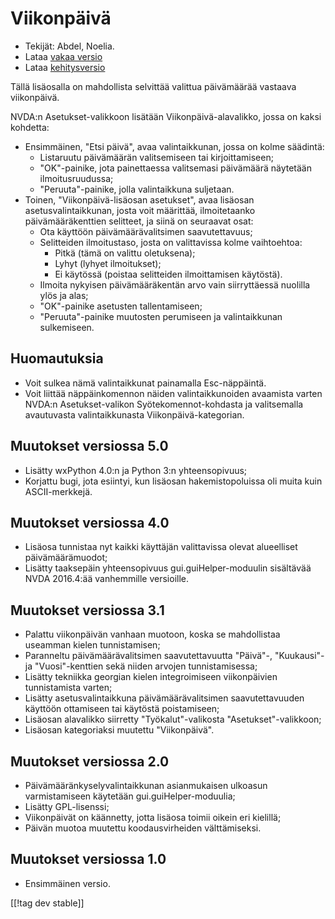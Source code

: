 # Viikonpäivä #

*	 Tekijät: Abdel, Noelia.
*	 Lataa [vakaa versio][1]
*	 Lataa [kehitysversio][2]

Tällä lisäosalla on mahdollista selvittää valittua päivämäärää vastaava
viikonpäivä.

NVDA:n Asetukset-valikkoon lisätään Viikonpäivä-alavalikko, jossa on kaksi
kohdetta:


*	Ensimmäinen, "Etsi päivä", avaa valintaikkunan, jossa on kolme säädintä:
	*	Listaruutu päivämäärän valitsemiseen tai kirjoittamiseen;
	*	"OK"-painike, jota painettaessa valitsemasi päivämäärä näytetään ilmoitusruudussa;
	*	"Peruuta"-painike, jolla valintaikkuna suljetaan.
*	Toinen, "Viikonpäivä-lisäosan asetukset", avaa lisäosan asetusvalintaikkunan, josta voit määrittää, ilmoitetaanko päivämääräkenttien selitteet, ja siinä on seuraavat osat:
	*	Ota käyttöön päivämäärävalitsimen saavutettavuus;
	*	Selitteiden ilmoitustaso, josta on valittavissa kolme vaihtoehtoa:
		*	Pitkä (tämä on valittu oletuksena);
		*	Lyhyt (lyhyet ilmoitukset);
		*	Ei käytössä (poistaa selitteiden ilmoittamisen käytöstä).
	*	Ilmoita nykyisen päivämääräkentän arvo vain siirryttäessä nuolilla ylös ja alas;
	*	"OK"-painike asetusten tallentamiseen;
	*	"Peruuta"-painike muutosten perumiseen ja valintaikkunan sulkemiseen.


## Huomautuksia ##

*	 Voit sulkea nämä valintaikkunat painamalla Esc-näppäintä.
*	 Voit liittää näppäinkomennon näiden valintaikkunoiden avaamista varten
   NVDA:n Asetukset-valikon Syötekomennot-kohdasta ja valitsemalla
   avautuvasta valintaikkunasta Viikonpäivä-kategorian.

## Muutokset versiossa 5.0 ##

*	 Lisätty wxPython 4.0:n ja Python 3:n yhteensopivuus;
*	 Korjattu bugi, jota esiintyi, kun lisäosan hakemistopoluissa oli muita
   kuin ASCII-merkkejä.

## Muutokset versiossa 4.0 ##

*	 Lisäosa tunnistaa nyt kaikki käyttäjän valittavissa olevat alueelliset
   päivämäärämuodot;
*	 Lisätty taaksepäin yhteensopivuus gui.guiHelper-moduulin sisältävää NVDA
   2016.4:ää vanhemmille versioille.

## Muutokset versiossa 3.1 ##

*	 Palattu viikonpäivän vanhaan muotoon, koska se mahdollistaa useamman
   kielen tunnistamisen;
*	 Paranneltu päivämäärävalitsimen saavutettavuutta "Päivä"-, "Kuukausi"- ja
   "Vuosi"-kenttien sekä niiden arvojen tunnistamisessa;
*	 Lisätty tekniikka georgian kielen integroimiseen viikonpäivien
   tunnistamista varten;
*	 Lisätty asetusvalintaikkuna päivämäärävalitsimen saavutettavuuden
   käyttöön ottamiseen tai käytöstä poistamiseen;
*	 Lisäosan alavalikko siirretty "Työkalut"-valikosta "Asetukset"-valikkoon;
*	 Lisäosan kategoriaksi muutettu "Viikonpäivä".

## Muutokset versiossa 2.0 ##

*	 Päivämääränkyselyvalintaikkunan asianmukaisen ulkoasun varmistamiseen
   käytetään gui.guiHelper-moduulia;
*	 Lisätty GPL-lisenssi;
*	 Viikonpäivät on käännetty, jotta lisäosa toimii oikein eri kielillä;
*	 Päivän muotoa muutettu koodausvirheiden välttämiseksi.

## Muutokset versiossa 1.0 ##

*	 Ensimmäinen versio.

[[!tag dev stable]]

[1]: https://addons.nvda-project.org/files/get.php?file=dw

[2]: https://addons.nvda-project.org/files/get.php?file=dw-dev
